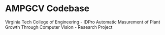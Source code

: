 # AMPGCV Codebase

Virginia Tech College of Engineering - IDPro
Automatic Masurement of Plant Growth Through Computer Vision  - Research Project

